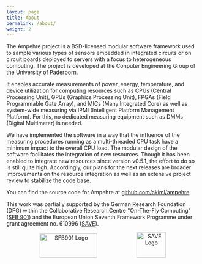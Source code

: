 ```yaml
---
layout: page
title: About
permalink: /about/
weight: 2
---
```


The Ampehre project is a BSD-licensed modular software framework used to sample various types of sensors embedded in integrated circuits or on circuit boards
deployed to servers with a focus to heterogeneous computing. The project is developed at the Conputer Engineering Group of the University of Paderborn.

It enables accurate measurements of power, energy, temperature, and device utilization for computing resources such as CPUs (Central Processing Unit),
GPUs (Graphics Processing Unit), FPGAs (Field Programmable Gate Array), and MICs (Many Integrated Core) as well as system-wide measuring via IPMI (Intelligent Platform Management Platform).
For this, no dedicated measuring equipment such as DMMs (Digital Multimeter) is needed.

We have implemented the software in a way that the influence of the measuring procedures running as a multi-threaded CPU task have a minimum impact to the overall CPU load.
The modular design of the software facilitates the integration of new resources.
Though it has been enabled to integrate new resources since version v0.5.1, the effort to do so is still quite high.
Accordingly, our plans for the next releases are broader improvements on the resource integration as well as an extensive project review to stabilize the code base.

You can find the source code for Ampehre at [github.com/akiml/ampehre](https://github.com/akiml/ampehre)

This work was partially supported by the German Research Foundation (DFG) within the Collaborative Research Centre "On-The-Fly Computing" ([SFB 901](http://sfb901.uni-paderborn.de)) and the European Union Seventh Framework Programme under grant agreement no. 610996 ([SAVE](http://www.fp7-save.eu)).

<center>
<a href="http://sfb901.uni-paderborn.de"><img src="{{ site.baseurl }}/assets/sfb901_logo.png" alt="SFB901 Logo" width="150" height="63" hspace="50"></a>
<a href="http://www.fp7-save.eu"><img src="{{ site.baseurl }}/assets/save_logo.png" alt="SAVE Logo" width="77" height="67" hspace="50"></a>
</center>

